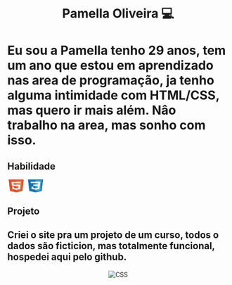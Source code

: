 <div align="center">

# Pamella Oliveira  💻

</div>

<h1>Eu sou a Pamella tenho 29 anos, tem um ano que estou em aprendizado nas area de programação, ja tenho alguma intimidade com HTML/CSS, mas quero ir mais além.
Nâo trabalho na area, mas sonho com isso.
</h1>

## Habilidade 
<img align="center" alt="HTML" height="30" width="40" src="https://raw.githubusercontent.com/devicons/devicon/master/icons/html5/html5-original.svg">
<img align="center" alt="CSS" height="30" width="40" src="https://raw.githubusercontent.com/devicons/devicon/master/icons/css3/css3-original.svg"> 

## Projeto
<h2>
Criei o site pra um projeto de um curso, todos o dados são ficticion, mas totalmente funcional, hospedei aqui pelo github.</h2>

<div align="center">

<img align="center" alt="CSS" height="30" width="40" src="https://pamkaroliv1.github.io/Tedtech/tedtech.png"> 
